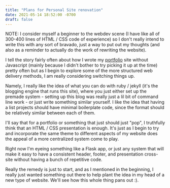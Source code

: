 ```yaml
---
title: "Plans for Personal Site renovation"
date: 2021-05-14 18:52:00 -0700
draft: false
---
```


NOTE: I consider myself a beginner to the webdev scene (I have like all of 300-400
lines of HTML / CSS code of experience) so I don't really intend to write this
with any sort of bravado, just a way to put out my thoughts (and also as
a reminder to actually do the work of rewriting the website).

I tell the story fairly often about how I wrote my [portfolio](https://arefmalek.github.io/portfolio/) site without
Javascript (mainly because I didn't bother to try picking it up at the time)
pretty often but as I begin to explore some of the more structured web delivery
methods, I am really considering switching things up.

Namely, I really like the idea of what you can do with ruby / jekyll (it's the
blogging engine that runs this site), where you just either set up the
premade system - setting up this blog was really just a lil bit of command line work -
or just write something similar yourself. I like the idea that having a list
projects should have minimal boilerplate code, since the format should be
relatively similar between each of them.

I'll say that for a portfolio or something that just should just "pop",
I truthfully think that an HTML / CSS presentation is enough. It's just as
I begin to try and incorporate the same theme to different aspects of my
website does the appeal of a more centralized system come to play.

Right now I'm eyeing something like a Flask app, or just any system that will
make it easy to have a consistent header, footer, and presentation cross-site
without having a bunch of repetitive code.

Really the remedy is just to start, and as I mentioned in the beginning,
I really just wanted something out there to help plant the idea in my head of
a new type of website. We'll see how this whole thing pans out :).
